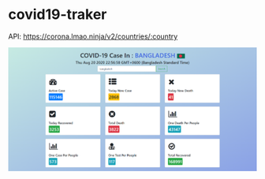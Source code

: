 # covid19-traker

API: https://corona.lmao.ninja/v2/countries/:country

![](images/covid-19-live-tracker-preview.png)
